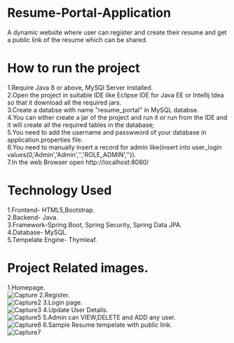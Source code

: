 
# Resume-Portal-Application
A dynamic website where user can register and create their resume and get a public link of the resume which can be shared.

# How to run the project
1.Require Java 8 or above, MySQl Server installed.<br>
2.Open the project in suitable IDE like Eclipse IDE for Java EE or Intellij Idea so that it download all the required jars.<br>
3.Create a databse with name "resume_portal" in MySQL databse.<br>
4.You can either create a jar of the project and run it or run from the IDE and it will create all the required tables in the database;<br>
5.You need to add the username and passwword of your database in application.properties file.<br>
6.You need to manually insert a record for admin like(insert into user_login values(0,'Admin','Admin','<BCrypted password>','ROLE_ADMIN','<username>')).<br>
7.In the web Browser open http://localhost:8080/<br>



# Technology Used
1.Frontend- HTML5,Bootstrap.<br>
2.Backend- Java.<br>
3.Framework-Spring Boot, Spring Security, Spring Data JPA.<br>
4.Database- MySQL.<br>
5.Tempelate Engine- Thymleaf.<br>

# Project Related images.
1.Homepage.<br>
![Capture](https://user-images.githubusercontent.com/60792923/112015124-8979ba00-8b51-11eb-9016-8118896439b7.PNG)
2.Register.<br>
![Capture2](https://user-images.githubusercontent.com/60792923/112015440-d362a000-8b51-11eb-921c-29d46b5b1ad2.PNG)
3.Login page.<br>
![Capture3](https://user-images.githubusercontent.com/60792923/112015457-d8275400-8b51-11eb-9087-2b9e360c8e87.PNG)
4.Update User Details.<br>
![Capture5](https://user-images.githubusercontent.com/60792923/112017188-65b77380-8b53-11eb-81b7-04f6dbb410c3.PNG)
5.Admin can VIEW,DELETE and ADD any user.<br>
![Capture6](https://user-images.githubusercontent.com/60792923/112017201-694afa80-8b53-11eb-9214-de0152fcef5d.PNG)
6.Sample Resume tempelate with public link.<br>
![Capture7](https://user-images.githubusercontent.com/60792923/112017223-6d771800-8b53-11eb-945b-8daad9ffc985.PNG)
